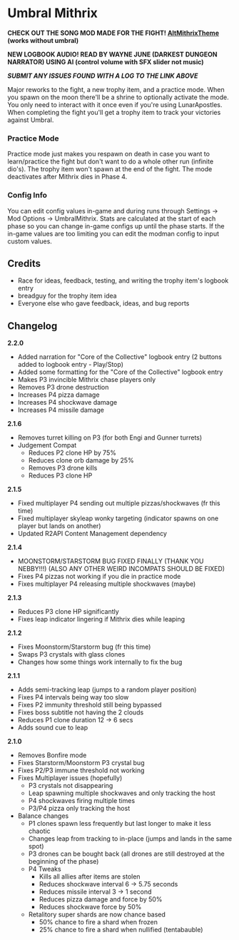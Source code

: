 # Umbral Mithrix

**CHECK OUT THE SONG MOD MADE FOR THE FIGHT! [AltMithrixTheme](https://thunderstore.io/package/Nuxlar/AltMithrixTheme/) (works without umbral)**

**NEW LOGBOOK AUDIO! READ BY WAYNE JUNE (DARKEST DUNGEON NARRATOR) USING AI (control volume with SFX slider not music)**

**_SUBMIT ANY ISSUES FOUND WITH A LOG TO THE LINK ABOVE_**

Major reworks to the fight, a new trophy item, and a practice mode. When you spawn on the moon there'll be a shrine to optionally activate the mode. You only need to interact with it once even if you're using LunarApostles. When completing the fight you'll get a trophy item to track your victories against Umbral.

### Practice Mode

Practice mode just makes you respawn on death in case you want to learn/practice the fight but don't want to do a whole other run (infinite dio's). The trophy item won't spawn at the end of the fight. The mode deactivates after Mithrix dies in Phase 4.

### Config Info

You can edit config values in-game and during runs through Settings -> Mod Options -> UmbralMithrix. Stats are calculated at the start of each phase so you can change in-game configs up until the phase starts. If the in-game values are too limiting you can edit the modman config to input custom values.

## Credits

- Race for ideas, feedback, testing, and writing the trophy item's logbook entry
- breadguy for the trophy item idea
- Everyone else who gave feedback, ideas, and bug reports

## Changelog

**2.2.0**

- Added narration for "Core of the Collective" logbook entry (2 buttons added to logbook entry - Play/Stop)
- Added some formatting for the "Core of the Collective" logbook entry
- Makes P3 invincible Mithrix chase players only
- Removes P3 drone destruction
- Increases P4 pizza damage
- Increases P4 shockwave damage
- Increases P4 missile damage

**2.1.6**

- Removes turret killing on P3 (for both Engi and Gunner turrets)
- Judgement Compat
  - Reduces P2 clone HP by 75%
  - Reduces clone orb damage by 25%
  - Removes P3 drone kills
  - Reduces P3 clone HP

**2.1.5**

- Fixed multiplayer P4 sending out multiple pizzas/shockwaves (fr this time)
- Fixed multiplayer skyleap wonky targeting (indicator spawns on one player but lands on another)
- Updated R2API Content Management dependency

**2.1.4**

- MOONSTORM/STARSTORM BUG FIXED FINALLY (THANK YOU NEBBY!!!) (ALSO ANY OTHER WEIRD INCOMPATS SHOULD BE FIXED)
- Fixes P4 pizzas not working if you die in practice mode
- Fixes multiplayer P4 releasing multiple shockwaves (maybe)

**2.1.3**

- Reduces P3 clone HP significantly
- Fixes leap indicator lingering if Mithrix dies while leaping

**2.1.2**

- Fixes Moonstorm/Starstorm bug (fr this time)
- Swaps P3 crystals with glass clones
- Changes how some things work internally to fix the bug

**2.1.1**

- Adds semi-tracking leap (jumps to a random player position)
- Fixes P4 intervals being way too slow
- Fixes P2 immunity threshold still being bypassed
- Fixes boss subtitle not having the 2 clouds
- Reduces P1 clone duration 12 -> 6 secs
- Adds sound cue to leap

**2.1.0**

- Removes Bonfire mode
- Fixes Starstorm/Moonstorm P3 crystal bug
- Fixes P2/P3 immune threshold not working
- Fixes Multiplayer issues (hopefully)
  - P3 crystals not disappearing
  - Leap spawning multiple shockwaves and only tracking the host
  - P4 shockwaves firing multiple times
  - P3/P4 pizza only tracking the host
- Balance changes
  - P1 clones spawn less frequently but last longer to make it less chaotic
  - Changes leap from tracking to in-place (jumps and lands in the same spot)
  - P3 drones can be bought back (all drones are still destroyed at the beginning of the phase)
  - P4 Tweaks
    - Kills all allies after items are stolen
    - Reduces shockwave interval 6 -> 5.75 seconds
    - Reduces missile interval 3 -> 1 second
    - Reduces pizza damage and force by 50%
    - Reduces shockwave force by 50%
  - Retalitory super shards are now chance based
    - 50% chance to fire a shard when frozen
    - 25% chance to fire a shard when nullified (tentabauble)
